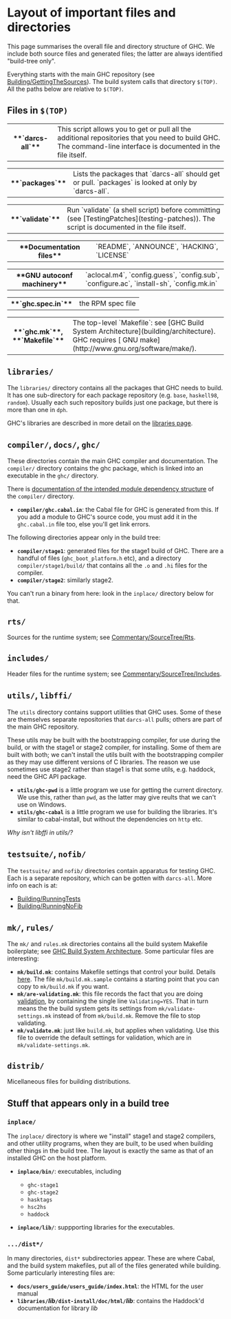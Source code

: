 # Layout of important files and directories


This page summarises the overall file and directory structure of GHC.  We include both source files and generated files; the latter are always identified "build-tree only".


Everything starts with the main GHC repository (see [Building/GettingTheSources](building/getting-the-sources)).   The build system calls that directory `$(TOP)`.  All the paths below are relative to `$(TOP)`.

## Files in `$(TOP)`

<table><tr><th>**`darcs-all`**</th>
<td>
This script allows you to get or pull all the additional repositories that you need to build GHC.  The command-line interface is documented in the file itself.
</td></tr></table>

<table><tr><th>**`packages`**</th>
<td>
Lists the packages that `darcs-all` should get or pull.  `packages` is looked at only by `darcs-all`.
</td></tr></table>

<table><tr><th>**`validate`**</th>
<td>Run `validate` (a shell script) before committing (see [TestingPatches](testing-patches)).  The script is documented in the file itself.
</td></tr></table>

<table><tr><th>**Documentation files**</th>
<td>`README`, `ANNOUNCE`, `HACKING`, `LICENSE`</td></tr></table>

<table><tr><th>**GNU autoconf machinery**</th>
<td>`aclocal.m4`, `config.guess`, `config.sub`, `configure.ac`, `install-sh`, `config.mk.in`</td></tr></table>

<table><tr><th>**`ghc.spec.in`**</th>
<td>the RPM spec file
</td></tr></table>

<table><tr><th>**`ghc.mk`**, **`Makefile`**</th>
<td>The top-level `Makefile`: see [GHC Build System Architecture](building/architecture). GHC requires
[ GNU make](http://www.gnu.org/software/make/).
</td></tr></table>

## `libraries/`


The `libraries/` directory contains all the packages that GHC needs to build.  It has one sub-directory for each package repository (e.g. `base`, `haskell98`, `random`). Usually each such repository builds just one package, but there is more than one in `dph`.


GHC's libraries are described in more detail on the [libraries page](commentary/libraries).

## `compiler/`, `docs/`, `ghc/`


These directories contain the main GHC compiler and documentation.
The `compiler/` directory contains the ghc package, which is linked
into an executable in the `ghc/` directory.


There is [documentation of the intended module dependency structure](module-dependencies) of the `compiler/` directory.

- **`compiler/ghc.cabal.in`**: the Cabal file for GHC is generated from this.  If you add a module to GHC's source code, you must add it in the `ghc.cabal.in` file too, else you'll get link errors.


The following directories appear only in the build tree:

- **`compiler/stage1`**: generated files for the stage1 build of GHC.  There are a handful of files (`ghc_boot_platform.h` etc), and a directory `compiler/stage1/build/` that contains all the `.o` and `.hi` files for the compiler.
- **`compiler/stage2`**: similarly stage2.


You can't run a binary from here: look in the `inplace/` directory below for that.

## `rts/`


Sources for the runtime system; see [Commentary/SourceTree/Rts](commentary/source-tree/rts).

## `includes/`


Header files for the runtime system; see [Commentary/SourceTree/Includes](commentary/source-tree/includes).

## `utils/`, `libffi/`


The `utils` directory contains support utilities that GHC uses.  Some of these are themselves separate repositories that `darcs-all` pulls; others are part of the main GHC repository. 


These utils may be built with the bootstrapping compiler, for use during the build, or with the stage1 or stage2 compiler, for installing. Some of them are built with both; we can't install the utils built with the bootstrapping compiler as they may use different versions of C libraries. The reason we use sometimes use stage2 rather than stage1 is that some utils, e.g. haddock, need the GHC API package.

- **`utils/ghc-pwd`** is a little program we use for getting the current directory. We use this, rather than `pwd`, as the latter may give reults that we can't use on Windows.
- **`utils/ghc-cabal`** is a little program we use for building the libraries. It's similar to cabal-install, but without the dependencies on `http` etc.

*Why isn't libffi in utils/?*

## `testsuite/`, `nofib/`


The `testsuite/` and `nofib/` directories contain apparatus for testing GHC.  Each is a separate repository, which can be gotten with `darcs-all`.   More info on each is at:

- [Building/RunningTests](building/running-tests)
- [Building/RunningNoFib](building/running-no-fib)

## `mk/`, `rules/`


The `mk/` and `rules.mk` directories contains all the build system Makefile boilerplate; see [GHC Build System Architecture](building/architecture).  Some particular files are interesting:

- **`mk/build.mk`**: contains Makefile settings that control your build. Details [here](building/hacking).  The file `mk/build.mk.sample` contains a starting point that you can copy to `mk/build.mk` if you want.
- **`mk/are-validating.mk`**: this file records the fact that you are doing [validation](testing-patches), by containing the single line `Validating=YES`.  That in turn means the the build system gets its settings from `mk/validate-settings.mk` instead of from `mk/build.mk`.  Remove the file to stop validating.
- **`mk/validate.mk`**: just like `build.mk`, but applies when validating.  Use this file to override the default settings for validation, which are in `mk/validate-settings.mk`.

## `distrib/`


Micellaneous files for building distributions.

## Stuff that appears only in a build tree

### `inplace/`


The `inplace/` directory is where we "install" stage1 and stage2 compilers, and other utility programs, when they are built, to be used when building other things in the build tree.  The layout is exactly the same as that of an installed GHC on the host platform.

- **`inplace/bin/`**: executables, including 

  - `ghc-stage1`
  - `ghc-stage2`
  - `hasktags`
  - `hsc2hs`
  - `haddock`

- **`inplace/lib/`**: suppporting libraries for the executables.

### `.../dist*/`


In many directories, `dist*` subdirectories appear. These are where Cabal, and the build system makefiles, put all of the files generated while building.  Some particularly interesting files are:

- **`docs/users_guide/users_guide/index.html`**: the HTML for the user manual
- **`libraries/`*lib*`/dist-install/doc/html/`*lib***: contains the Haddock'd documentation for library *lib*
